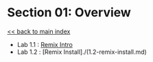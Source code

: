 # Section 01: Overview

[<< back to main index](../README.md)

* Lab 1.1 : [Remix Intro](./1.1-remix-intro.md)
* Lab 1.2 : [Remix Install]./(1.2-remix-install.md)


